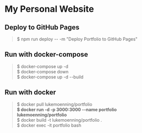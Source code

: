 # My Personal Website

## Deploy to GitHub Pages
> $ npm run deploy -- -m "Deploy Portfolio to GitHub Pages" <br />

## Run with docker-compose 
> $ docker-compose up -d <br />
> $ docker-compose down <br />
> $ docker-compose up -d --build <br />

## Run with docker
> $ docker pull lukemoenning/portfolio <br />
> **$ docker run -d -p 3000:3000 --name portfolio lukemoenning/portfolio** <br />
> $ docker build -t lukemoenning/portfolio . <br />
> $ docker exec -it portfolio bash <br />